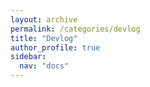 ```yaml
---
layout: archive
permalink: /categories/devlog
title: "Devlog"
author_profile: true
sidebar:
  nav: "docs"
---
```

